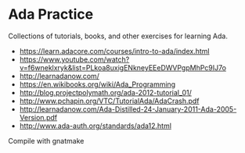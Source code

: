 # Ada Practice

Collections of tutorials, books, and other exercises for learning Ada.

- https://learn.adacore.com/courses/intro-to-ada/index.html
- https://www.youtube.com/watch?v=f6wneklxryk&list=PLkoa8uxigENkneyEEeDWVPgpMhPc9IJ7o
- http://learnadanow.com/
- https://en.wikibooks.org/wiki/Ada_Programming
- http://blog.projectpolymath.org/ada-2012-tutorial_01/
- http://www.pchapin.org/VTC/TutorialAda/AdaCrash.pdf
- http://learnadanow.com/Ada-Distilled-24-January-2011-Ada-2005-Version.pdf
- http://www.ada-auth.org/standards/ada12.html

Compile with gnatmake
